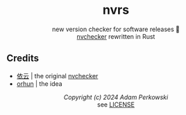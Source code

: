 <div align='center'>

# nvrs
new version checker for software releases 🦀<br>
[nvchecker](https://github.com/lilydjwg/nvchecker) rewritten in Rust

</div>

## Credits
- [依云](https://github.com/lilydjwg) | the original [nvchecker](https://github.com/lilydjwg/nvchecker)
- [orhun](https://github.com/orhun) | the idea

<div align='center'>

*Copyright (c) 2024 Adam Perkowski*<br>
see [LICENSE](/LICENSE)

</div>
